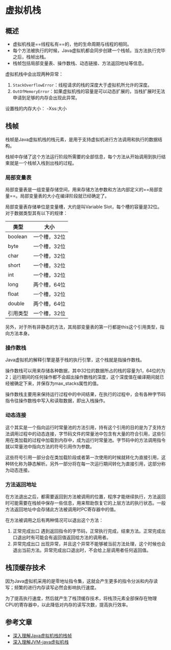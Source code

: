 # 虚拟机栈
## 概述

 - 虚拟机栈是==线程私有==的，他的生命周期与线程的相同。
 - 每个方法被执行的时候，Java虚拟机都会同步创建一个栈帧。当方法执行完毕之后，栈帧出栈。
 - 栈帧包括局部变量表、操作数栈、动态链接、方法返回地址等信息。

虚拟机栈中会出现两种异常：

 1. `StackOverflowError`：线程请求的栈的深度大于虚拟机所允许的深度。
 2. `OutOfMemoryError`：如果虚拟机栈的容量是可以动态扩展的，当栈扩展时无法申请到足够的内存会出现此异常。

设置栈的内存大小：
-Xss:大小
## 栈帧
栈帧是Java虚拟机栈的栈元素，是用于支持虚拟机进行方法调用和执行的数据结构。

栈帧中存储了这个方法运行阶段所需要的全部信息，每个方法从开始调用到执行结束就是一个栈帧入栈到出栈的过程。
### 局部变量表
局部变量表是一组变量存储空间，用来存储方法参数和方法内部定义的==局部变量==。局部变量表的大小在编译阶段就已经确定了。

局部变量表存储单位是变量槽，大约是叫Variable Slot，每个槽的容量是32位。对于数据类型其有以下的规律：

|类型| 大小 |
|--|--|
| boolean | 一个槽，32位 |
| byte | 一个槽，32位 |
| char | 一个槽，32位 |
| short | 一个槽，32位 |
| int | 一个槽，32位 |
| long | 两个槽，64位 |
| float | 一个槽，32位 |
| double | 两个槽，64位 |
| 引用类型 | 一个槽，32位 |

另外，对于所有非静态的方法，其局部变量表的第一行都是this这个引用类型，指向方法本身。

### 操作数栈
Java虚拟机的解释引擎是基于栈的执行引擎，这个栈就是指操作数栈。

操作数栈可以用来存储各种数据，其中32位的数据所占的栈的容量为1，64位的为2；运行期间的任何操作都不会超出操作数栈的深度，这个深度值在编译期间就已经被确定下来，并保存为max_stacks属性的值。

操作数栈主要用来保持运行过程中的中间结果，在执行的过程中，会有各种字节码指令往操作数栈中写入和读取数据，即出入栈操作。

### 动态连接
这个其实是一个指向运行时常量池的方法引用，持有这个引用的目的是为了支持方法调用过程中的动态连接，字节码文件的常量池中包含有大量的符合引用，这些引用在类加载的过程中加载到内存中，成为运行时常量池。字节码中的方法调用指令就以常量池中指向方法的符号引用作为参数。

这些符号引用一部分会在类加载阶段或者第一次使用的时候就转化为直接引用，这种转化称为静态解析。另外一部分将在每一次运行期间转化为直接引用，这部分称为动态连接。

### 方法返回地址
在方法退出之后，都需要返回到方法被调用的位置，程序才能继续执行，方法返回时可能需要在栈帧中保存一些信息，用来帮助恢复它的上层方法的执行状态。一般方法返回地址中会存储此方法被调用时PC寄存器中的值。

在方法被调用之后有两种情况可以退出这个方法：

 1. 正常完成出口
遇到返回指令的字节码，正常执行完成，结束方法。正常完成出口退出时有可能会有返回值返回给方法的调用者。
 3. 异常完成出口
    出现异常，并且这个异常不能够被当前方法处理，这个时候也会退出当前方法。异常完成出口退出时，不会给上层调用者任何返回值。

## 栈顶缓存技术
因为Java虚拟机采用的是零地址指令集，这就会产生更多的指令分派和内存读写；频繁的进行内存读写必然会影响执行速度。

为了提高执行速度，然后就产生了栈顶缓存技术，将栈顶元素全部保存在物理CPU的寄存器中，以此降低对内存的读写次数，提高执行效率。

## 参考文章
 - [深入理解Java虚拟机栈的栈帧](https://blog.csdn.net/u012988901/article/details/100043857)
 - [深入理解JVM-java虚拟机栈](https://www.cnblogs.com/newAndHui/p/11168791.html)